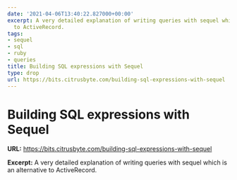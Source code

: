 ```yaml
---
date: '2021-04-06T13:40:22.827000+00:00'
excerpt: A very detailed explanation of writing queries with sequel which is an alternative
  to ActiveRecord.
tags:
- sequel
- sql
- ruby
- queries
title: Building SQL expressions with Sequel
type: drop
url: https://bits.citrusbyte.com/building-sql-expressions-with-sequel
---
```


# Building SQL expressions with Sequel

**URL:** https://bits.citrusbyte.com/building-sql-expressions-with-sequel

**Excerpt:** A very detailed explanation of writing queries with sequel which is an alternative to ActiveRecord.
